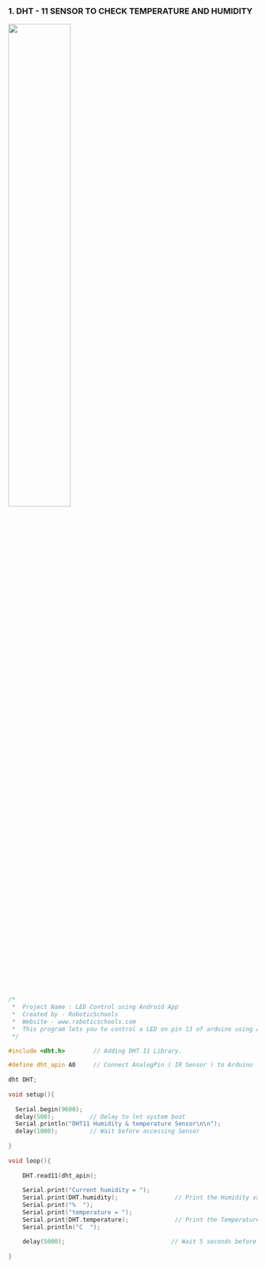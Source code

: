 ### 1. DHT - 11 SENSOR TO CHECK TEMPERATURE AND HUMIDITY

<img src="https://8051microcontrollers.com/wp-content/uploads/2018/08/arduino-dht11-temperature-humidity-1.png" width=50% height=50%>

```C++
/* 
 *  Project Name : LED Control using Android App
 *  Created by - RoboticSchools
 *  Website - www.roboticschools.com
 *  This program lets you to control a LED on pin 13 of arduino using a bluetooth module
 */

#include <dht.h>        // Adding DHT 11 Library.

#define dht_apin A0     // Connect AnalogPin ( IR Sensor ) to Arduino 
 
dht DHT;
 
void setup(){
 
  Serial.begin(9600);
  delay(500);          // Delay to let system boot
  Serial.println("DHT11 Humidity & temperature Sensor\n\n");
  delay(1000);         // Wait before accessing Sensor
 
}
 
void loop(){
 
    DHT.read11(dht_apin);
    
    Serial.print("Current humidity = ");       
    Serial.print(DHT.humidity);                // Print the Humidity values coming from Sensor
    Serial.print("%  ");
    Serial.print("temperature = ");            
    Serial.print(DHT.temperature);             // Print the Temperature Values coming from Seensor
    Serial.println("C  ");
    
    delay(5000);                              // Wait 5 seconds before accessing sensor again.
 
}

```
